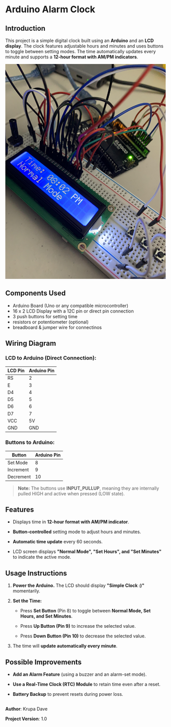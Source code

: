# Arduino Alarm Clock 

## Introduction

This project is a simple digital clock built using an **Arduino** and an **LCD display**. The clock features adjustable hours and minutes and uses buttons to toggle between setting modes. The time automatically updates every minute and supports a **12-hour format with AM/PM indicators**.

![Clock Display](unnamed.jpg)

## Components Used 

* Arduino Board (Uno or any compatible microcontroller)
* 16 x 2 LCD Display with a 12C pin or direct pin connection
* 3 push buttons for setting time
* resistors or potentiometer (optional) 
* breadboard & jumper wire for connectinos

## Wiring Diagram

### LCD to Arduino (Direct Connection):

| LCD Pin | Arduino Pin |
| --- | --- |
| RS | 2 |
| E | 3 |
| D4 | 4 |
| D5 | 5 |
| D6 | 6 |
| D7 | 7 |
| VCC | 5V |
| GND | GND |

### Buttons to Arduino:


| Button | Arduino Pin |
| --- | --- |
| Set Mode | 8 |
| Increment | 9 |
| Decrement | 10 |
> **Note:** The buttons use **INPUT_PULLUP**, meaning they are internally pulled HIGH and active when pressed (LOW state).

## Features

-   Displays time in **12-hour format with AM/PM indicator**.

-   **Button-controlled** setting mode to adjust hours and minutes.

-   **Automatic time update** every 60 seconds.

-   LCD screen displays **"Normal Mode", "Set Hours", and "Set Minutes"** to indicate the active mode.

## Usage Instructions

1.  **Power the Arduino.** The LCD should display **"Simple Clock :)"** momentarily.

2.  **Set the Time:**

    -   Press **Set Button** (Pin 8) to toggle between **Normal Mode, Set Hours, and Set Minutes**.

    -   Press **Up Button (Pin 9)** to increase the selected value.

    -   Press **Down Button (Pin 10)** to decrease the selected value.

3.  The time will **update automatically every minute**.




## Possible Improvements

-   **Add an Alarm Feature** (using a buzzer and an alarm-set mode).

-   **Use a Real-Time Clock (RTC) Module** to retain time even after a reset.


-   **Battery Backup** to prevent resets during power loss.

##

**Author**: Krupa Dave

**Project Version**: 1.0
